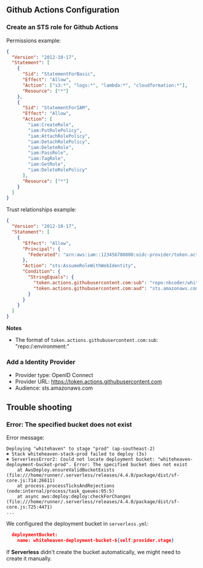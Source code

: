 ## Github Actions Configuration

### Create an STS role for Github Actions

Permissions example:

```json
{
  "Version": "2012-10-17",
  "Statement": [
    {
      "Sid": "StatementForBasic",
      "Effect": "Allow",
      "Action": ["s3:*", "logs:*", "lambda:*", "cloudformation:*"],
      "Resource": ["*"]
    },
    {
      "Sid": "StatementForIAM",
      "Effect": "Allow",
      "Action": [
        "iam:CreateRole",
        "iam:PutRolePolicy",
        "iam:AttachRolePolicy",
        "iam:DetachRolePolicy",
        "iam:DeleteRole",
        "iam:PassRole",
        "iam:TagRole",
        "iam:GetRole",
        "iam:DeleteRolePolicy"
      ],
      "Resource": ["*"]
    }
  ]
}
```

Trust relationships example:

```json
{
  "Version": "2012-10-17",
  "Statement": [
    {
      "Effect": "Allow",
      "Principal": {
        "Federated": "arn:aws:iam::123456780000:oidc-provider/token.actions.githubusercontent.com"
      },
      "Action": "sts:AssumeRoleWithWebIdentity",
      "Condition": {
        "StringEquals": {
          "token.actions.githubusercontent.com:sub": "repo:nkcoder/whitehaven:environment:dev",
          "token.actions.githubusercontent.com:aud": "sts.amazonaws.com"
        }
      }
    }
  ]
}
```

**Notes**

- The format of `token.actions.githubusercontent.com:sub`: "repo:<owner>/<repo>:environment:<environment>"

### Add a Identity Provider

- Provider type: OpenID Connect
- Provider URL: https://token.actions.githubusercontent.com
- Audience: sts.amazonaws.com

## Trouble shooting

### Error: The specified bucket does not exist

Error message:

```
Deploying "whitehaven" to stage "prod" (ap-southeast-2)
✖ Stack whiteheaven-stack-prod failed to deploy (3s)
✖ ServerlessError2: Could not locate deployment bucket: "whiteheaven-deployment-bucket-prod". Error: The specified bucket does not exist
    at AwsDeploy.ensureValidBucketExists (file:///home/runner/.serverless/releases/4.4.0/package/dist/sf-core.js:714:26611)
    at process.processTicksAndRejections (node:internal/process/task_queues:95:5)
    at async aws:deploy:deploy:checkForChanges (file:///home/runner/.serverless/releases/4.4.0/package/dist/sf-core.js:725:4471)
...
```

We configured the deployment bucket in `serverless.yml`:

```json
  deploymentBucket:
    name: whiteheaven-deployment-bucket-${self:provider.stage}
```

If **Serverless** didn't create the bucket automatically, we might need to create it manually.

